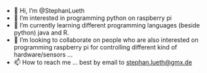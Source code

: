 - 👋 Hi, I’m @StephanLueth
- 👀 I’m interested in programming python on raspberry pi
- 🌱 I’m currently learning different programming languages (beside python) java and R.
- 💞️ I’m looking to collaborate on people who are also interested on programming raspberry pi for controlling different kind of hardware/sensors ... 
- 📫 How to reach me ... best by email to stephan.lueth@gmx.de

<!---
StephanLueth/StephanLueth is a ✨ special ✨ repository because its `README.md` (this file) appears on your GitHub profile.
You can click the Preview link to take a look at your changes.
--->
